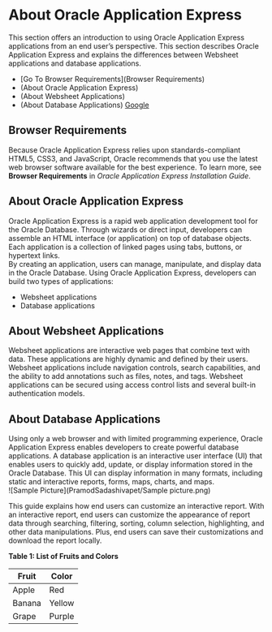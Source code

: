 # About Oracle Application Express
This section offers an introduction to using Oracle Application Express applications from an end user’s perspective. This section describes Oracle Application Express and explains the differences between Websheet applications and database applications.
- [Go To Browser Requirements](Browser Requirements)
- (About Oracle Application Express)
- (About Websheet Applications)
- (About Database Applications)
[Google](https://www.google.com/webhp?rct=j)
## Browser Requirements
Because Oracle Application Express relies upon standards-compliant HTML5, CSS3, and JavaScript, Oracle recommends that you use the latest web browser software available for the best experience. To learn more, see **Browser Requirements** in *Oracle Application Express Installation Guide*.
## About Oracle Application Express
Oracle Application Express is a rapid web application development tool for the Oracle Database. Through wizards or direct input, developers can assemble an HTML interface (or application) on top of database objects. Each application is a collection of linked pages using tabs, buttons, or hypertext links.  
By creating an application, users can manage, manipulate, and display data in the Oracle Database. Using Oracle Application Express, developers can build two types of applications:
- Websheet applications
- Database applications

## About Websheet Applications
Websheet applications are interactive web pages that combine text with data. These
applications are highly dynamic and defined by their users. Websheet applications
include navigation controls, search capabilities, and the ability to add annotations such
as files, notes, and tags. Websheet applications can be secured using access control lists
and several built-in authentication models.  
## About Database Applications
Using only a web browser and with limited programming experience, Oracle
Application Express enables developers to create powerful database applications. A
database application is an interactive user interface (UI) that enables users to quickly
add, update, or display information stored in the Oracle Database. This UI can display
information in many formats, including static and interactive reports, forms, maps,
charts, and maps.  
![Sample Picture](PramodSadashivapet/Sample picture.png)

This guide explains how end users can customize an interactive report. With an
interactive report, end users can customize the appearance of report data through
searching, filtering, sorting, column selection, highlighting, and other data
manipulations. Plus, end users can save their customizations and download the report
locally.

**Table 1: List of Fruits and Colors**

| Fruit  | Color   |
|--------|---------|
| Apple  | Red     |
| Banana | Yellow  |
| Grape  | Purple  |

